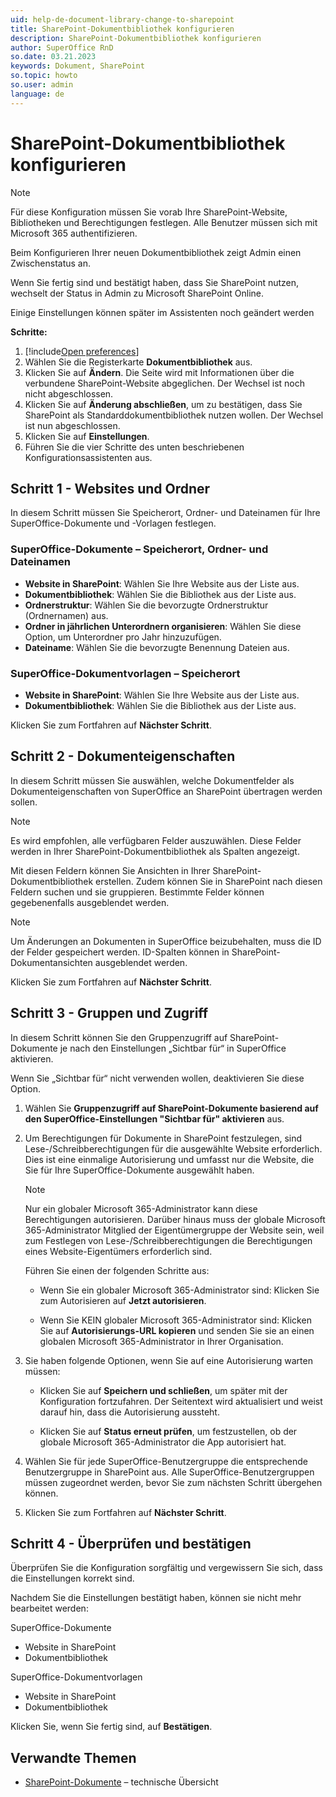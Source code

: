 ```yaml
---
uid: help-de-document-library-change-to-sharepoint
title: SharePoint-Dokumentbibliothek konfigurieren
description: SharePoint-Dokumentbibliothek konfigurieren
author: SuperOffice RnD
so.date: 03.21.2023
keywords: Dokument, SharePoint
so.topic: howto
so.user: admin
language: de
---
```


# SharePoint-Dokumentbibliothek konfigurieren

> [!NOTE]
> Für diese Konfiguration müssen Sie vorab Ihre SharePoint-Website, Bibliotheken und Berechtigungen festlegen. Alle Benutzer müssen sich mit Microsoft 365 authentifizieren.

Beim Konfigurieren Ihrer neuen Dokumentbibliothek zeigt Admin einen Zwischenstatus an.

Wenn Sie fertig sind und bestätigt haben, dass Sie SharePoint nutzen, wechselt der Status in Admin zu Microsoft SharePoint Online.

Einige Einstellungen können später im Assistenten noch geändert werden

**Schritte:**

1. [!include[Open preferences](../includes/open-preferences.md)]
2. Wählen Sie die Registerkarte **Dokumentbibliothek** aus.
3. Klicken Sie auf **Ändern**. Die Seite wird mit Informationen über die verbundene SharePoint-Website abgeglichen. Der Wechsel ist noch nicht abgeschlossen.
4. Klicken Sie auf **Änderung abschließen**, um zu bestätigen, dass Sie SharePoint als Standarddokumentbibliothek nutzen wollen. Der Wechsel ist nun abgeschlossen.
5. Klicken Sie auf **Einstellungen**.
6. Führen Sie die vier Schritte des unten beschriebenen Konfigurationsassistenten aus.

## Schritt 1 - Websites und Ordner

In diesem Schritt müssen Sie Speicherort, Ordner- und Dateinamen für Ihre SuperOffice-Dokumente und -Vorlagen festlegen.

### SuperOffice-Dokumente – Speicherort, Ordner- und Dateinamen

* **Website in SharePoint**: Wählen Sie Ihre Website aus der Liste aus.
* **Dokumentbibliothek**: Wählen Sie die Bibliothek aus der Liste aus.
* **Ordnerstruktur**: Wählen Sie die bevorzugte Ordnerstruktur (Ordnernamen) aus.
* **Ordner in jährlichen Unterordnern organisieren**: Wählen Sie diese Option, um Unterordner pro Jahr hinzuzufügen.
* **Dateiname**: Wählen Sie die bevorzugte Benennung Dateien aus.

### SuperOffice-Dokumentvorlagen – Speicherort

* **Website in SharePoint**: Wählen Sie Ihre Website aus der Liste aus.
* **Dokumentbibliothek**: Wählen Sie die Bibliothek aus der Liste aus.

Klicken Sie zum Fortfahren auf **Nächster Schritt**.

## Schritt 2 - Dokumenteigenschaften

In diesem Schritt müssen Sie auswählen, welche Dokumentfelder als Dokumenteigenschaften von SuperOffice an SharePoint übertragen werden sollen.

> [!NOTE]
> Es wird empfohlen, alle verfügbaren Felder auszuwählen. Diese Felder werden in Ihrer SharePoint-Dokumentbibliothek als Spalten angezeigt.

Mit diesen Feldern können Sie Ansichten in Ihrer SharePoint-Dokumentbibliothek erstellen. Zudem können Sie in SharePoint nach diesen Feldern suchen und sie gruppieren. Bestimmte Felder können gegebenenfalls ausgeblendet werden.

> [!NOTE]
> Um Änderungen an Dokumenten in SuperOffice beizubehalten, muss die ID der Felder gespeichert werden. ID-Spalten können in SharePoint-Dokumentansichten ausgeblendet werden.

Klicken Sie zum Fortfahren auf **Nächster Schritt**.

## Schritt 3 - Gruppen und Zugriff

In diesem Schritt können Sie den Gruppenzugriff auf SharePoint-Dokumente je nach den Einstellungen „Sichtbar für“ in SuperOffice aktivieren.

Wenn Sie „Sichtbar für“ nicht verwenden wollen, deaktivieren Sie diese Option.

1. Wählen Sie **Gruppenzugriff auf SharePoint-Dokumente basierend auf den SuperOffice-Einstellungen "Sichtbar für" aktivieren** aus.

2. Um Berechtigungen für Dokumente in SharePoint festzulegen, sind Lese-/Schreibberechtigungen für die ausgewählte Website erforderlich. Dies ist eine einmalige Autorisierung und umfasst nur die Website, die Sie für Ihre SuperOffice-Dokumente ausgewählt haben.

    > [!NOTE]
    > Nur ein globaler Microsoft 365-Administrator kann diese Berechtigungen autorisieren. Darüber hinaus muss der globale Microsoft 365-Administrator Mitglied der Eigentümergruppe der Website sein, weil zum Festlegen von Lese-/Schreibberechtigungen die Berechtigungen eines Website-Eigentümers erforderlich sind.

    Führen Sie einen der folgenden Schritte aus:

    * Wenn Sie ein globaler Microsoft 365-Administrator sind: Klicken Sie zum Autorisieren auf **Jetzt autorisieren**.

    * Wenn Sie KEIN globaler Microsoft 365-Administrator sind: Klicken Sie auf **Autorisierungs-URL kopieren** und senden Sie sie an einen globalen Microsoft 365-Administrator in Ihrer Organisation.

3. Sie haben folgende Optionen, wenn Sie auf eine Autorisierung warten müssen:

    * Klicken Sie auf **Speichern und schließen**, um später mit der Konfiguration fortzufahren. Der Seitentext wird aktualisiert und weist darauf hin, dass die Autorisierung aussteht.

    * Klicken Sie auf **Status erneut prüfen**, um festzustellen, ob der globale Microsoft 365-Administrator die App autorisiert hat.

4. Wählen Sie für jede SuperOffice-Benutzergruppe die entsprechende Benutzergruppe in SharePoint aus. Alle SuperOffice-Benutzergruppen müssen zugeordnet werden, bevor Sie zum nächsten Schritt übergehen können.

5. Klicken Sie zum Fortfahren auf **Nächster Schritt**.

## Schritt 4 - Überprüfen und bestätigen

Überprüfen Sie die Konfiguration sorgfältig und vergewissern Sie sich, dass die Einstellungen korrekt sind.

Nachdem Sie die Einstellungen bestätigt haben, können sie nicht mehr bearbeitet werden:

SuperOffice-Dokumente

* Website in SharePoint
* Dokumentbibliothek

SuperOffice-Dokumentvorlagen

* Website in SharePoint
* Dokumentbibliothek

Klicken Sie, wenn Sie fertig sind, auf **Bestätigen**.

## Verwandte Themen

* [SharePoint-Dokumente][1] – technische Übersicht

<!-- Referenced links -->
[1]: ../../../../document/cloud/sharepoint-documents/index.md

<!-- Referenced images -->
